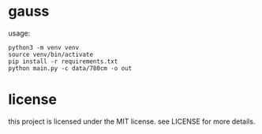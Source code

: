 # gauss

usage:
```
python3 -m venv venv
source venv/bin/activate
pip install -r requirements.txt
python main.py -c data/780cm -o out
```

# license
this project is licensed under the MIT license. see LICENSE for more details.

